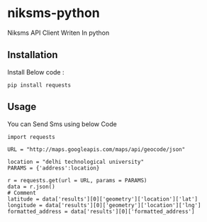 # niksms-python
<p>Niksms API Client Writen In python</p>

## Installation
<p>Install Below code : </p>

```
pip install requests
```

## Usage
<p>You can Send Sms using below Code</p>

```
import requests 

URL = "http://maps.googleapis.com/maps/api/geocode/json"

location = "delhi technological university"
PARAMS = {'address':location} 

r = requests.get(url = URL, params = PARAMS) 
data = r.json() 
# Comment
latitude = data['results'][0]['geometry']['location']['lat'] 
longitude = data['results'][0]['geometry']['location']['lng'] 
formatted_address = data['results'][0]['formatted_address']

```
